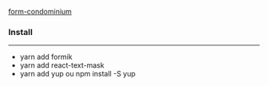 [form-condominium]()

### Install
<hr>

* yarn add formik<br>
* yarn add react-text-mask<br>
* yarn add yup ou npm install -S yup<br>


